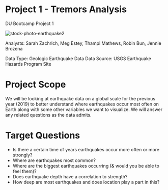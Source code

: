 # Project 1 - Tremors Analysis
DU Bootcamp Project 1

![stock-photo-earthquake2](Images/stock-photo-earthquake2.png)

Analysts: Sarah Zachrich, Meg Estey, Thampi Mathews, Robin Bun, Jennie Brozena

Data Type: Geologic Earthquake Data
Data Source: USGS Earthquake Hazards Program Site

# Project Scope
We will be looking at earthquake data on a global scale for the previous year (2019) to better understand where earthquakes occur most often on Earth along with some other variables we want to visualize. We will answer any related questions as the data admits.

# Target Questions
- Is there a certain time of years earthquakes occur more often or more strongly? 
- Where are earthquakes most common? 
- Where are the biggest earthquakes occurring (& would you be able to feel them)? 
- Does earthquake depth have a correlation to strength? 
- How deep are most earthquakes and does location play a part in this? 


